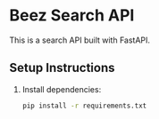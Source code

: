 # Beez Search API

This is a search API built with FastAPI.

## Setup Instructions

1. Install dependencies:
   ```bash
   pip install -r requirements.txt